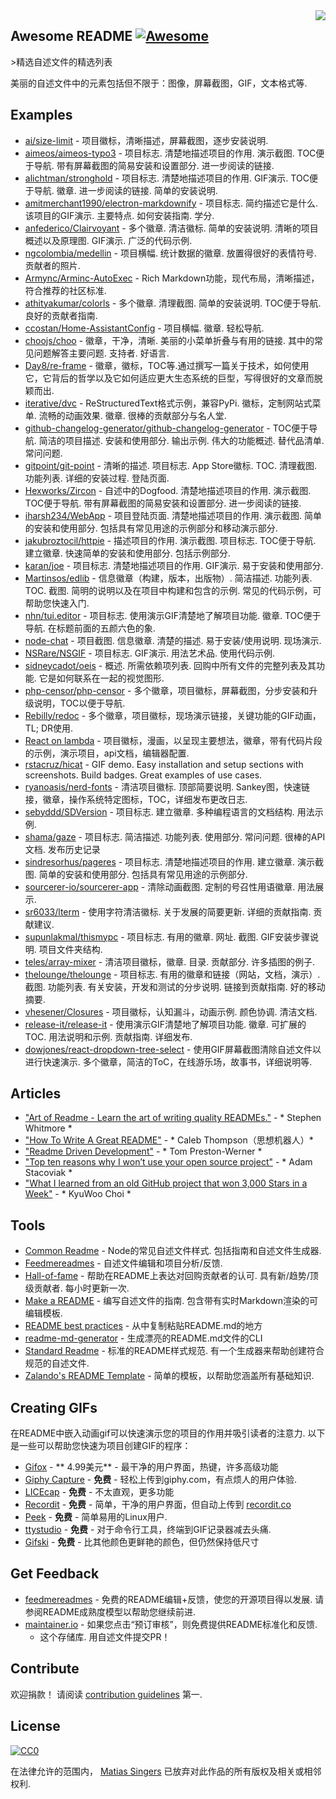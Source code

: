 <div class="github-widget" data-repo="matiassingers/awesome-readme"></div>
<img src="https://raw.githubusercontent.com/matiassingers/awesome-readme/master/icon.png" align="right" />

## Awesome README [![Awesome](https://cdn.rawgit.com/sindresorhus/awesome/d7305f38d29fed78fa85652e3a63e154dd8e8829/media/badge.svg)](https://github.com/sindresorhus/awesome#readme)
&gt;精选自述文件的精选列表

美丽的自述文件中的元素包括但不限于：图像，屏幕截图，GIF，文本格式等.

## Examples

- [ai/size-limit](https://github.com/ai/size-limit#readme) - 项目徽标，清晰描述，屏幕截图，逐步安装说明.
- [aimeos/aimeos-typo3](https://github.com/aimeos/aimeos-typo3#readme)   - 项目标志.  清楚地描述项目的作用.  演示截图.  TOC便于导航.  带有屏幕截图的简易安装和设置部分.  进一步阅读的链接.
- [alichtman/stronghold](https://github.com/alichtman/stronghold#readme)   - 项目标志.  清楚地描述项目的作用.  GIF演示.  TOC便于导航.  徽章.  进一步阅读的链接.  简单的安装说明.
- [amitmerchant1990/electron-markdownify](https://github.com/amitmerchant1990/electron-markdownify#readme)   - 项目标志.  简约描述它是什么.  该项目的GIF演示.  主要特点.  如何安装指南.  学分.
- [anfederico/Clairvoyant](https://github.com/anfederico/Clairvoyant#readme)   - 多个徽章.  清洁徽标.  简单的安装说明.  清晰的项目概述以及原理图.  GIF演示.  广泛的代码示例.
- [ngcolombia/medellin](https://github.com/ngcolombia/medellin#readme)   - 项目横幅.  统计数据的徽章.  放置得很好的表情符号.  贡献者的照片.
- [Armync/Arminc-AutoExec](https://github.com/ArmynC/ArminC-AutoExec/#readme) -  Rich Markdown功能，现代布局，清晰描述，符合推荐的社区标准.
- [athityakumar/colorls](https://github.com/athityakumar/colorls#readme)   - 多个徽章.  清理截图.  简单的安装说明.  TOC便于导航.  良好的贡献者指南.
- [ccostan/Home-AssistantConfig](https://github.com/CCOSTAN/Home-AssistantConfig#readme)   - 项目横幅.  徽章.  轻松导航.
- [choojs/choo](https://github.com/choojs/choo#readme)   - 徽章，干净，清晰.  美丽的小菜单折叠与有用的链接.  其中的常见问题解答主要问题.  支持者.  好语言.
- [Day8/re-frame](https://github.com/Day8/re-frame#readme) - 徽章，徽标，TOC等.通过撰写一篇关于技术，如何使用它，它背后的哲学以及它如何适应更大生态系统的巨型，写得很好的文章而脱颖而出.
- [iterative/dvc](https://github.com/iterative/dvc#readme)   -  ReStructuredText格式示例，兼容PyPi.  徽标，定制网站式菜单.  流畅的动画效果.  徽章.  很棒的贡献部分与名人堂.
- [github-changelog-generator/github-changelog-generator](https://github.com/github-changelog-generator/github-changelog-generator#readme)   -  TOC便于导航.  简洁的项目描述.  安装和使用部分.  输出示例.  伟大的功能概述.  替代品清单.  常问问题.
- [gitpoint/git-point](https://github.com/gitpoint/git-point#readme)   - 清晰的描述.  项目标志.  App Store徽标.  TOC.  清理截图.  功能列表.  详细的安装过程.  登陆页面.
- [Hexworks/Zircon](https://github.com/Hexworks/zircon#readme)   - 自述中的Dogfood.  清楚地描述项目的作用.  演示截图.  TOC便于导航.  带有屏幕截图的简易安装和设置部分.  进一步阅读的链接.
- [iharsh234/WebApp](https://github.com/iharsh234/WebApp#readme)   - 项目登陆页面.  清楚地描述项目的作用.  演示截图.  简单的安装和使用部分.  包括具有常见用途的示例部分和移动演示部分.
- [jakubroztocil/httpie](https://github.com/jakubroztocil/httpie#readme)   - 描述项目的作用.  演示截图.  项目标志.  TOC便于导航.  建立徽章.  快速简单的安装和使用部分.  包括示例部分.
- [karan/joe](https://github.com/karan/joe#readme)   - 项目标志.  清楚地描述项目的作用.  GIF演示.  易于安装和使用部分.
- [Martinsos/edlib](https://github.com/Martinsos/edlib#readme)   - 信息徽章（构建，版本，出版物）.  简洁描述.  功能列表.  TOC.  截图.  简明的说明以及在项目中构建和包含的示例.  常见的代码示例，可帮助您快速入门.
- [nhn/tui.editor](https://github.com/nhn/tui.editor#readme)   - 项目标志.  使用演示GIF清楚地了解项目功能.  徽章.  TOC便于导航.  在标题前面的五颜六色的象.
- [node-chat](https://github.com/IgorAntun/node-chat#readme)   - 项目截图.  信息徽章.  清楚的描述.  易于安装/使用说明.  现场演示.
- [NSRare/NSGIF](https://github.com/NSRare/NSGIF#readme)   - 项目标志.  GIF演示.  用法艺术品.  使用代码示例.
- [sidneycadot/oeis](https://github.com/sidneycadot/oeis#readme)   - 概述.  所需依赖项列表.  回购中所有文件的完整列表及其功能.  它是如何联系在一起的视觉图形.
- [php-censor/php-censor](https://github.com/php-censor/php-censor#readme) - 多个徽章，项目徽标，屏幕截图，分步安装和升级说明，TOC以便于导航.
- [Rebilly/redoc](https://github.com/Redocly/redoc#readme) - 多个徽章，项目徽标，现场演示链接，关键功能的GIF动画，TL; DR使用.
- [React on lambda](https://github.com/sultan99/react-on-lambda#readme) - 项目徽标，漫画，以呈现主要想法，徽章，带有代码片段的示例，演示项目，api文档，编辑器配置.
- [rstacruz/hicat](https://github.com/rstacruz/hicat#readme) - GIF demo. Easy installation and setup sections with screenshots. Build badges. Great examples of use cases.
- [ryanoasis/nerd-fonts](https://github.com/ryanoasis/nerd-fonts#readme)   - 清洁项目徽标.  顶部简要说明.  Sankey图，快速链接，徽章，操作系统特定图标，TOC，详细发布更改日志.
- [sebyddd/SDVersion](https://github.com/sebyddd/SDVersion#readme)   - 项目标志.  建立徽章.  多种编程语言的文档结构.  用法示例.
- [shama/gaze](https://github.com/shama/gaze#readme)   - 项目标志.  简洁描述.  功能列表.  使用部分.  常问问题.  很棒的API文档.  发布历史记录
- [sindresorhus/pageres](https://github.com/sindresorhus/pageres#readme)   - 项目标志.  清楚地描述项目的作用.  建立徽章.  演示截图.  简单的安装和使用部分.  包括具有常见用途的示例部分.
- [sourcerer-io/sourcerer-app](https://github.com/sourcerer-io/sourcerer-app#readme)   - 清除动画截图.  定制的号召性用语徽章.  用法展示.
- [sr6033/lterm](https://github.com/sr6033/lterm#readme)   - 使用字符清洁徽标.  关于发展的简要更新.  详细的贡献指南.  贡献建议.
- [supunlakmal/thismypc](https://github.com/supunlakmal/thismypc#readme)   - 项目标志.  有用的徽章.  网址.  截图.  GIF安装步骤说明.  项目文件夹结构.
- [teles/array-mixer](https://github.com/teles/array-mixer#readme)   - 清洁项目徽标，徽章.  目录.  贡献部分.  许多插图的例子.
- [thelounge/thelounge](https://github.com/thelounge/thelounge#readme)   - 项目标志.  有用的徽章和链接（网站，文档，演示）.  截图.  功能列表.  有关安装，开发和测试的分步说明.  链接到贡献指南.  好的移动摘要.
- [vhesener/Closures](https://github.com/vhesener/Closures#readme)   - 项目徽标，认知漏斗，动画示例.  颜色协调.  清洁文档.
- [release-it/release-it](https://github.com/release-it/release-it#readme)   - 使用演示GIF清楚地了解项目功能.  徽章.  可扩展的TOC.  用法说明和示例.  贡献指南.  详细发布.
- [dowjones/react-dropdown-tree-select](https://github.com/dowjones/react-dropdown-tree-select#readme)   - 使用GIF屏幕截图清除自述文件以进行快速演示.  多个徽章，简洁的ToC，在线游乐场，故事书，详细说明等.



## Articles

- ["Art of Readme - Learn the art of writing quality READMEs."](https://github.com/noffle/art-of-readme#readme) -  * Stephen Whitmore *
- ["How To Write A Great README"](https://thoughtbot.com/blog/how-to-write-a-great-readme) -  * Caleb Thompson（思想机器人）*
- ["Readme Driven Development"](http://tom.preston-werner.com/2010/08/23/readme-driven-development.html) -  * Tom Preston-Werner *
- ["Top ten reasons why I won’t use your open source project"](https://changelog.com/posts/top-ten-reasons-why-i-wont-use-your-open-source-project) -  * Adam Stacoviak *
- ["What I learned from an old GitHub project that won 3,000 Stars in a Week"](https://www.freecodecamp.org/news/what-i-learned-from-an-old-github-project-that-won-3-000-stars-in-a-week-628349a5ee14/) -  * KyuWoo Choi *

## Tools

- [Common Readme](https://github.com/noffle/common-readme#readme)   -  Node的常见自述文件样式.  包括指南和自述文件生成器.
- [Feedmereadmes](https://github.com/lappleapple/feedmereadmes#readme) - 自述文件编辑和项目分析/反馈.
- [Hall-of-fame](https://github.com/sourcerer-io/hall-of-fame#readme)   - 帮助在README上表达对回购贡献者的认可.  具有新/趋势/顶级贡献者.  每小时更新一次.
- [Make a README](https://www.makeareadme.com/)   - 编写自述文件的指南.  包含带有实时Markdown渲染的可编辑模板.
- [README best practices](https://github.com/jehna/readme-best-practices#readme) - 从中​​复制粘贴README.md的地方
- [readme-md-generator](https://github.com/kefranabg/readme-md-generator#readme) - 生成漂亮的README.md文件的CLI
- [Standard Readme](https://github.com/RichardLitt/standard-readme#readme)   - 标准的README样式规范.  有一个生成器来帮助创建符合规范的自述文件.
- [Zalando's README Template](https://github.com/zalando/zalando-howto-open-source/blob/master/READMEtemplate.md#readme) - 简单的模板，以帮助您涵盖所有基础知识.

## Creating GIFs

 在README中嵌入动画gif可以快速演示您的项目的作用并吸引读者的注意力.  以下是一些可以帮助您快速为项目创建GIF的程序：

- [Gifox](https://gifox.io) -  ** 4.99美元**  - 最干净的用户界面，热键，许多高级功能
- [Giphy Capture](https://giphy.com/apps/giphycapture) -  **免费**  - 轻松上传到giphy.com，有点烦人的用户体验.
- [LICEcap](https://www.cockos.com/licecap/) -  **免费**  - 不太直观，更多功能
- [Recordit](https://recordit.co/) -  **免费**  - 简单，干净的用户界面，但自动上传到 [recordit.co](https://recordit.co/)
- [Peek](https://github.com/phw/peek#readme) -  **免费**  - 简单易用的Linux用户.
- [ttystudio](https://github.com/chjj/ttystudio#readme) -  **免费**  - 对于命令行工具，终端到GIF记录器减去头痛.
- [Gifski](https://github.com/sindresorhus/Gifski#readme) -  **免费**  - 比其他颜色更鲜艳的颜色，但仍然保持低尺寸

## Get Feedback

- [feedmereadmes](https://github.com/LappleApple/feedmereadmes#readme)   - 免费的README编辑+反馈，使您的开源项目得以发展.  请参阅README成熟度模型以帮助您继续前进.
- [maintainer.io](https://maintainer.io/) - 如果您点击“预订审核”，则免费提供README标准化和反馈.
  - 这个存储库.  用自述文件提交PR！

## Contribute

欢迎捐款！
请阅读 [contribution guidelines](https://github.com/matiassingers/awesome-readme/blob/master/contributing.md) 第一.

## License

[![CC0](https://licensebuttons.net/p/zero/1.0/88x31.png)](https://creativecommons.org/publicdomain/zero/1.0/)

在法律允许的范围内， [Matias Singers](https://mts.io) 已放弃对此作品的所有版权及相关或相邻权利.
